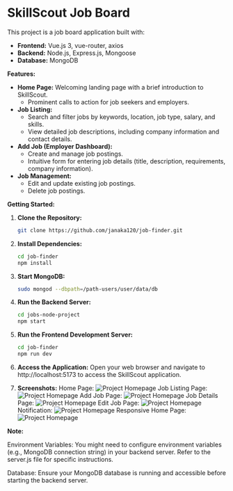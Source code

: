 # SkillScout Job Board

This project is a job board application built with:

* **Frontend:** Vue.js 3, vue-router, axios
* **Backend:** Node.js, Express.js, Mongoose
* **Database:** MongoDB

**Features:**

* **Home Page:** Welcoming landing page with a brief introduction to SkillScout.
    * Prominent calls to action for job seekers and employers.
* **Job Listing:**
    * Search and filter jobs by keywords, location, job type, salary, and skills.
    * View detailed job descriptions, including company information and contact details.
* **Add Job (Employer Dashboard):**
    * Create and manage job postings.
    * Intuitive form for entering job details (title, description, requirements, company information).
* **Job Management:**
    * Edit and update existing job postings.
    * Delete job postings.

**Getting Started:**

1. **Clone the Repository:**
   ```bash
   git clone https://github.com/janaka120/job-finder.git

2. **Install Dependencies:**
    ```bash
    cd job-finder
    npm install

3. **Start MongoDB:**
    ```bash
    sudo mongod --dbpath=/path-users/user/data/db

4. **Run the Backend Server:**
    ```bash
    cd jobs-node-project
    npm start

5. **Run the Frontend Development Server:**
    ```bash
    cd job-finder
    npm run dev

6. **Access the Application:**
Open your web browser and navigate to http://localhost:5173 to access the SkillScout application.

7. **Screenshots:**
Home Page: ![Project Homepage](public/images/screenshots/home-screen-page.png)
Job Listing Page: ![Project Homepage](public/images/screenshots/job-listing-page.png)
Add Job Page: ![Project Homepage](public/images/screenshots/job-create-page.png)
Job Details Page: ![Project Homepage](public/images/screenshots/job-view-page.png)
Edit Job Page: ![Project Homepage](public/images/screenshots/job-deatils-edit-page.png)
Notification: ![Project Homepage](public/images/screenshots/notification.png)
Responsive Home Page: ![Project Homepage](public/images/screenshots/job-home-mobile-page.png)

**Note:**

Environment Variables:
You might need to configure environment variables (e.g., MongoDB connection string) in your backend server. Refer to the server.js file for specific instructions.

Database:
Ensure your MongoDB database is running and accessible before starting the backend server.